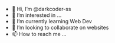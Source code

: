 - 👋 Hi, I’m @darkcoder-ss
- 👀 I’m interested in ...
- 🌱 I’m currently learning Web Dev
- 💞️ I’m looking to collaborate on websites
- 📫 How to reach me ...

<!---
darkcoder-ss/darkcoder-ss is a ✨ special ✨ repository because its `README.md` (this file) appears on your GitHub profile.
You can click the Preview link to take a look at your changes.
--->
